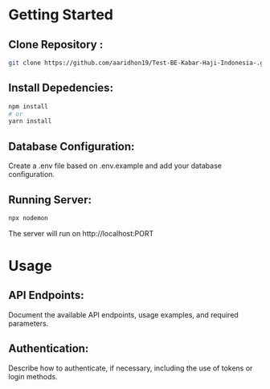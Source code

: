 # Getting Started

## Clone Repository :

```bash
git clone https://github.com/aaridhon19/Test-BE-Kabar-Haji-Indonesia-.git
```

## Install Depedencies:

```bash
npm install
# or
yarn install
```

## Database Configuration:

Create a .env file based on .env.example and add your database configuration.

## Running Server:

```bash
npx nodemon
```
The server will run on http://localhost:PORT

# Usage

## API Endpoints:

Document the available API endpoints, usage examples, and required parameters.

## Authentication:

Describe how to authenticate, if necessary, including the use of tokens or login methods.
